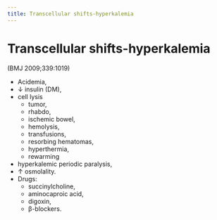 ```yaml
---
title: Transcellular shifts-hyperkalemia
---
```


# Transcellular shifts-hyperkalemia

(BMJ 2009;339:1019)

- Acidemia,
- ↓ insulin (DM),
- cell lysis
  - tumor,
  - rhabdo,
  - ischemic bowel,
  - hemolysis,
  - transfusions,
  - resorbing hematomas,
  - hyperthermia,
  - rewarming
- hyperkalemic periodic paralysis,
- ↑ osmolality.
- Drugs:
  - succinylcholine,
  - aminocaproic acid,
  - digoxin,
  - β-blockers.
